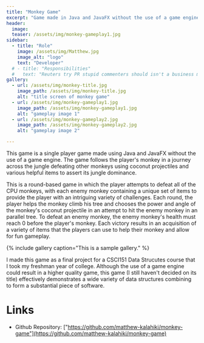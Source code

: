 ```yaml
---
title: "Monkey Game"
excerpt: "Game made in Java and JavaFX without the use of a game engine about monkeys"
header:
  image:
  teaser: /assets/img/monkey-gameplay1.jpg
sidebar:
  - title: "Role"
    image: /assets/img/Matthew.jpg
    image_alt: "logo"
    text: "Developer"
  # - title: "Responsibilities"
  #   text: "Reuters try PR stupid commenters should isn't a business model"
gallery:
  - url: /assets/img/monkey-title.jpg
    image_path: /assets/img/monkey-title.jpg
    alt: "title screen of monkey game"
  - url: /assets/img/monkey-gameplay1.jpg
    image_path: /assets/img/monkey-gameplay1.jpg
    alt: "gameplay image 1"
  - url: /assets/img/monkey-gameplay2.jpg
    image_path: /assets/img/monkey-gameplay2.jpg
    alt: "gameplay image 2"

---
```


This game is a single player game made using Java and JavaFX without the use of a game engine. The game follows the player's monkey in a journey across the jungle defeating other monkeys using coconut projectiles and various helpful items to assert its jungle dominance. 

This is a round-based game in which the player attempts to defeat all of the CPU monkeys, with each enemy monkey containing a unique set of items to provide the player with an intriguing variety of challenges. Each round, the player helps the monkey climb his tree and chooses the power and angle of the monkey's coconut projectile in an attempt to hit the enemy monkey in an parallel tree. To defeat an enemy monkey, the enemy monkey's health must reach 0 before the player's monkey. Each victory results in an acquisition of a variety of items that the players can use to help their monkey and allow for fun gameplay.

{% include gallery caption="This is a sample gallery." %}

I made this game as a final project for a CSCI151 Data Strucutes course that I took my freshman year of college. Although the use of a game engine could result in a higher quality game, this game (I still haven't decided on its title) effectively demonstrates a wide variety of data structures combining to form a substantial piece of software.

# Links
- Github Repository: ["https://github.com/matthew-kalahiki/monkey-game"](https://github.com/matthew-kalahiki/monkey-game)
